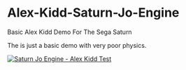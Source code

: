 # Alex-Kidd-Saturn-Jo-Engine
Basic Alex Kidd Demo For The Sega Saturn

The is just a basic demo with very poor physics.

[![Saturn Jo Engine - Alex Kidd Test](https://img.youtube.com/vi/42G6QYBPpTM/0.jpg)](https://www.youtube.com/watch?v=42G6QYBPpTM "Saturn Jo Engine - Alex Kidd Test")

